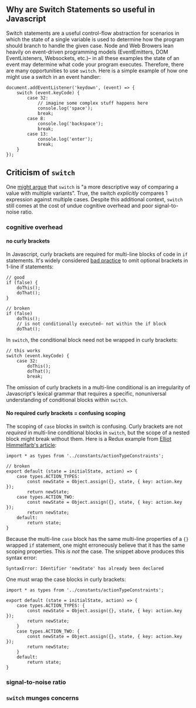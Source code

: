 
## Why are Switch Statements so useful in Javascript

Switch statements are a useful control-flow abstraction for scenarios in which the state of a single variable is used to determine how the program should branch to handle the given case.  Node and Web Browers lean heavily on event-driven programming models (EventEmitters, DOM EventListeners, Websockets, etc.)– in all these examples the state of an event may determine what code your program executes.  Therefore, there are many opportunities to use `switch`.  Here is a simple example of how one might use a switch in an event handler:

```
document.addEventListener('keydown', (event) => {
    switch (event.keyCode) {
        case 32:
            // imagine some complex stuff happens here
            console.log('space');
            break;
        case 8:
            console.log('backspace');
            break;
        case 13:
            console.log('enter');
            break;
    }
});
```

## Criticism of `switch`
One [might argue](https://javascript.info/switch) that `switch` is "a more descriptive way of comparing a value with multiple variants".  True, the switch _explicitly_ compares 1 expression against multiple cases.  Despite this additional context, `switch` still comes at the cost of undue cognitive overhead and poor signal-to-noise ratio.

### cognitive overhead
#### no curly brackets
In Javascript, curly brackets are required for multi-line blocks of code in `if` statements.  It's widely considered [bad practice](https://stackoverflow.com/questions/2125066/is-it-a-bad-practice-to-use-an-if-statement-without-curly-braces) to omit optional brackets in 1-line if statements:
```
// good
if (false) {
    doThis();
    doThat();
}

// broken
if (false) 
    doThis();
    // is not conditionally executed– not within the if block
    doThat();
 ```

In `switch`, the conditional block need not be wrapped in curly brackets:

```
// this works
switch (event.keyCode) {
    case 32:
        doThis();
        doThat();
        break;
```
The omission of curly brackets in a multi-line conditional is an irregularity of Javascript's lexical grammar that requires a specific, nonuniversal understanding of conditional blocks within `switch`.

#### No required curly brackets = confusing scoping

The scoping of `case` blocks in switch is confusing.  Curly brackets are not _required_ in multi-line conditional blocks in `switch`, but the scope of a nested block might break without them.  Here is a Redux example from [Elliot Himmelfarb's article](https://medium.com/@e_himmelfarb/use-curly-braces-with-es6-let-and-const-in-switch-blocks-react-redux-reducers-c0b01b37d748):


```
import * as types from '../constants/actionTypeConstraints';

// broken
export default (state = initialState, action) => {
    case types.ACTION_TYPES:
        const newState = Object.assign({}, state, { key: action.key });
        return newState;
    case types.ACTION_TWO:
        const newState = Object.assign({}, state, { key: action.key });
        return newState;
    default:
        return state;
}
```

Because the multi-line `case` block has the same multi-line properties of a `{}` wrapped `if` statement, one might erroneously believe that it has the same scoping properties.  This _is not_ the case.  The snippet above produces this syntax error:

```
SyntaxError: Identifier 'newState' has already been declared
```

One must wrap the case blocks in curly brackets:

```
import * as types from '../constants/actionTypeConstraints';

export default (state = initialState, action) => {
    case types.ACTION_TYPES: {
        const newState = Object.assign({}, state, { key: action.key });
        return newState;
    }
    case types.ACTION_TWO: {
        const newState = Object.assign({}, state, { key: action.key });
        return newState;
    }
    default:
        return state;
}
```

### signal-to-noise ratio
### `switch` munges concerns
